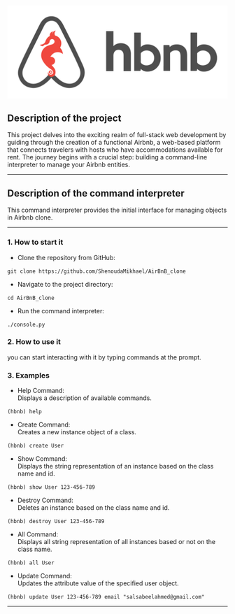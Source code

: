 ![AirBnB Clone](65f4a1dd9c51265f49d0.png)   
   
## Description of the project   
This project delves into the exciting realm of full-stack web development by guiding through the creation of a functional Airbnb, a web-based platform that connects travelers with hosts who have accommodations available for rent. The journey begins with a crucial step: building a command-line interpreter to manage your Airbnb entities.   
***   

## Description of the command interpreter   
This command interpreter provides the initial interface for managing objects in Airbnb clone.   
***   

### 1. How to start it   
- Clone the repository from GitHub:   
```
git clone https://github.com/ShenoudaMikhael/AirBnB_clone
```   
- Navigate to the project directory:   
```
cd AirBnB_clone
```   
- Run the command interpreter:   
```
./console.py
```   
   
### 2. How to use it   
you can start interacting with it by typing commands at the prompt.   
   
   
### 3. Examples   
- Help Command:   
Displays a description of available commands.   
```
(hbnb) help
```   
   
- Create Command:   
Creates a new instance object of a class.   
```
(hbnb) create User
```   
   
- Show Command:   
Displays the string representation of an instance based on the class name and id.   
```
(hbnb) show User 123-456-789
```   
   
- Destroy Command:   
Deletes an instance based on the class name and id.   
```
(hbnb) destroy User 123-456-789
```   
   
- All Command:   
Displays all string representation of all instances based or not on the class name.   
```
(hbnb) all User
```   
   
- Update Command:   
Updates the attribute value of the specified user object.   
```
(hbnb) update User 123-456-789 email "salsabeelahmed@gmail.com"
```   
***   
